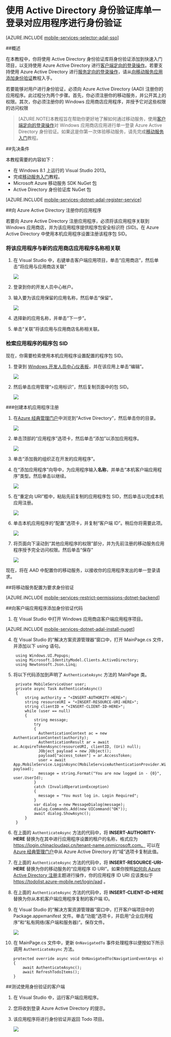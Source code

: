 <properties
	pageTitle="使用 Active Directory 身份验证库单一登录对应用进行身份验证（Windows 应用商店）| Azure"
	description="了解如何在 Windows 应用商店应用程序中使用 ADAL 对用户进行单一登录身份验证。"
	documentationCenter="windows"
	authors="wesmc7777"
	manager="dwrede"
	editor=""
	services="mobile-services"/>

<tags 
	ms.service="mobile-services" 
	ms.date="01/14/2016"
	wacn.date="05/23/2016"/>

# 使用 Active Directory 身份验证库单一登录对应用程序进行身份验证


[AZURE.INCLUDE [mobile-services-selector-adal-sso](../includes/mobile-services-selector-adal-sso.md)]

##概述

在本教程中，你将使用 Active Directory 身份验证库将身份验证添加到快速入门项目，以支持使用 Azure Active Directory 进行[客户端定向的登录操作](http://msdn.microsoft.com/zh-cn/library/azure/jj710106.aspx)。若要支持使用 Azure Active Directory 进行[服务定向的登录操作](http://msdn.microsoft.com/zh-cn/library/azure/dn283952.aspx)，请从[向移动服务应用添加身份验证](/documentation/articles/mobile-services-dotnet-backend-windows-universal-dotnet-get-started-users)教程入手。

若要能够对用户进行身份验证，必须向 Azure Active Directory (AAD) 注册你的应用程序。此过程分为两个步骤。首先，你必须注册你的移动服务，并公开其上的权限。其次，你必须注册你的 Windows 应用商店应用程序，并授予它对这些权限的访问权限


>[AZURE.NOTE]本教程旨在帮助你更好地了解如何通过移动服务，使用[客户端定向的登录操作](http://msdn.microsoft.com/zh-cn/library/azure/jj710106.aspx)对 Windows 应用商店应用进行单一登录 Azure Active Directory 身份验证。如果这是你第一次体验移动服务，请先完成[移动服务入门]教程。


##先决条件

本教程需要的内容如下：

* 在 Windows 8.1 上运行的 Visual Studio 2013。
* 完成[移动服务入门]教程。
* Microsoft Azure 移动服务 SDK NuGet 包
* Active Directory 身份验证库 NuGet 包 

[AZURE.INCLUDE [mobile-services-dotnet-adal-register-service](../includes/mobile-services-dotnet-adal-register-service.md)]

##向 Azure Active Directory 注册你的应用程序

若要向 Azure Active Directory 注册应用程序，必须将该应用程序关联到 Windows 应用商店，并为该应用程序提供程序包安全标识符 (SID)。在 Azure Active Directory 中使用本机应用程序设置注册该程序包 SID。


### 将该应用程序与新的应用商店应用程序名称相关联

1. 在 Visual Studio 中，右键单击客户端应用项目，单击“应用商店”，然后单击“将应用与应用商店关联”

    ![][1]

2. 登录到你的开发人员中心帐户。

3. 输入要为该应用保留的应用名称，然后单击“保留”。

    ![][2]

4. 选择新的应用名称，并单击“下一步”。

5. 单击“关联”将该应用与应用商店名称相关联。


### 检索应用程序的程序包 SID

现在，你需要检索使用本机应用程序设置配置的程序包 SID。

1. 登录到 [Windows 开发人员中心仪表板]，并在该应用上单击“编辑”。

    ![][3]

2. 然后单击应用管理“>应用标识”，然后复制页面中的包 SID。

    ![][4]


###创建本机应用程序注册

1. 在[Azure 经典管理门户]中浏览到“Active Directory”，然后单击你的目录。

    ![][7]

2. 单击顶部的“应用程序”选项卡，然后单击“添加”以添加应用程序。

    ![][8]

3. 单击“添加我的组织正在开发的应用程序”。

4. 在“添加应用程序”向导中，为应用程序输入**名称**，并单击“本机客户端应用程序”类型。然后单击以继续。

    ![][9]

5. 在“重定向 URI”框中，粘贴先前复制的应用程序包 SID，然后单击以完成本机应用注册。

    ![][10]

6. 单击本机应用程序的“配置”选项卡，并复制“客户端 ID”。稍后你将需要此项。

    ![][11]

7. 将页面向下滚动到“其他应用程序的权限”部分，并为先前注册的移动服务应用程序授予完全访问权限。然后单击“保存”

    ![][12]

现在，将在 AAD 中配置你的移动服务，以接收你的应用程序发出的单一登录请求。



##将移动服务配置为要求身份验证

[AZURE.INCLUDE [mobile-services-restrict-permissions-dotnet-backend](../includes/mobile-services-restrict-permissions-dotnet-backend.md)]

##向客户端应用程序添加身份验证代码

1. 在 Visual Studio 中打开 Windows 应用商店客户端应用程序项目。

[AZURE.INCLUDE [mobile-services-dotnet-adal-install-nuget](../includes/mobile-services-dotnet-adal-install-nuget.md)]

4. 在 Visual Studio 的“解决方案资源管理器”窗口中，打开 MainPage.cs 文件，并添加以下 using 语句。

        using Windows.UI.Popups;
        using Microsoft.IdentityModel.Clients.ActiveDirectory;
        using Newtonsoft.Json.Linq;


5. 将以下代码添加到声明了 `AuthenticateAsync` 方法的 MainPage 类。

        private MobileServiceUser user; 
        private async Task AuthenticateAsync()
        {
            string authority = "<INSERT-AUTHORITY-HERE>";
            string resourceURI = "<INSERT-RESOURCE-URI-HERE>";
            string clientID = "<INSERT-CLIENT-ID-HERE>"; 
            while (user == null)
            {
                string message;
                try
                {
                  AuthenticationContext ac = new AuthenticationContext(authority);
                  AuthenticationResult ar = await ac.AcquireTokenAsync(resourceURI, clientID, (Uri) null);
                  JObject payload = new JObject();
                  payload["access_token"] = ar.AccessToken;
                  user = await App.MobileService.LoginAsync(MobileServiceAuthenticationProvider.WindowsAzureActiveDirectory, payload);
                  message = string.Format("You are now logged in - {0}", user.UserId);
                }
                catch (InvalidOperationException)
                {
                  message = "You must log in. Login Required";
                } 
                var dialog = new MessageDialog(message);
                dialog.Commands.Add(new UICommand("OK"));
                await dialog.ShowAsync();
            } 
        }

6. 在上面的 `AuthenticateAsync` 方法的代码中，将 **INSERT-AUTHORITY-HERE** 替换为在其中进行应用程序设置的租户的名称，格式应为 https://login.chinacloudapi.cn/tenant-name.onmicrosoft.com。 可以在 [Azure 经典管理门户]中从 Azure Active Directory 的“域”选项卡复制此值。

7. 在上面的 `AuthenticateAsync` 方法的代码中，将 **INSERT-RESOURCE-URI-HERE** 替换为你的移动服务的“应用程序 ID URI”。如果你按照[如何向 Azure Active Directory 注册]主题进行操作，你的应用程序 ID URI 应该类似于 https://todolist.azure-mobile.net/login/aad 。

8. 在上面的 `AuthenticateAsync` 方法的代码中，将 **INSERT-CLIENT-ID-HERE** 替换为你从本机客户端应用程序复制的客户端 ID。

9. 在 Visual Studio 的“解决方案资源管理器”窗口中，打开客户端项目中的 Package.appxmanifest 文件。单击“功能”选项卡，并启用“企业应用程序”和“私有网络(客户端和服务器)”。保存文件。

    ![][14]

10. 在 MainPage.cs 文件中，更新 `OnNavigatedTo` 事件处理程序以便按如下所示调用 `AuthenticateAsync` 方法。

        protected override async void OnNavigatedTo(NavigationEventArgs e)
        {
            await AuthenticateAsync();
            await RefreshTodoItems();
        }


##测试使用身份验证的客户端

1. 在 Visual Studio 中，运行客户端应用程序。
2. 您将收到登录 Azure Active Directory 的提示。  
3. 该应用程序将进行身份验证并返回 Todo 项目。

    ![][15]




<!-- Images -->
[0]: ./media/mobile-services-windows-store-dotnet-adal-sso-authenticate/mobile-services-aad-app-manage-manifest.png
[1]: ./media/mobile-services-windows-store-dotnet-adal-sso-authentication/mobile-services-vs-associate-app.png
[2]: ./media/mobile-services-windows-store-dotnet-adal-sso-authentication/mobile-services-vs-reserve-store-appname.png
[3]: ./media/mobile-services-windows-store-dotnet-adal-sso-authentication/mobile-services-store-app-edit.png
[4]: ./media/mobile-services-windows-store-dotnet-adal-sso-authentication/mobile-services-store-app-services.png
[5]: ./media/mobile-services-windows-store-dotnet-adal-sso-authentication/mobile-services-live-services-site.png
[6]: ./media/mobile-services-windows-store-dotnet-adal-sso-authentication/mobile-services-store-app-package-sid.png
[7]: ./media/mobile-services-windows-store-dotnet-adal-sso-authentication/mobile-services-select-aad.png
[8]: ./media/mobile-services-windows-store-dotnet-adal-sso-authentication/mobile-services-aad-applications-tab.png
[9]: ./media/mobile-services-windows-store-dotnet-adal-sso-authentication/mobile-services-native-selection.png
[10]: ./media/mobile-services-windows-store-dotnet-adal-sso-authentication/mobile-services-native-sid-redirect-uri.png
[11]: ./media/mobile-services-windows-store-dotnet-adal-sso-authentication/mobile-services-native-client-id.png
[12]: ./media/mobile-services-windows-store-dotnet-adal-sso-authentication/mobile-services-native-add-permissions.png
[14]: ./media/mobile-services-windows-store-dotnet-adal-sso-authentication/mobile-services-package-appxmanifest.png
[15]: ./media/mobile-services-windows-store-dotnet-adal-sso-authentication/mobile-services-app-run.png

<!-- URLs. -->
[如何向 Azure Active Directory 注册]: /documentation/articles/mobile-services-how-to-register-active-directory-authentication/
[Azure 经典管理门户]: https://manage.windowsazure.cn/

[移动服务入门]: /documentation/articles/mobile-services-dotnet-backend-windows-store-dotnet-get-started
[Windows 开发人员中心仪表板]: http://go.microsoft.com/fwlink/p/?LinkID=266734

<!---HONumber=Mooncake_0118_2016-->